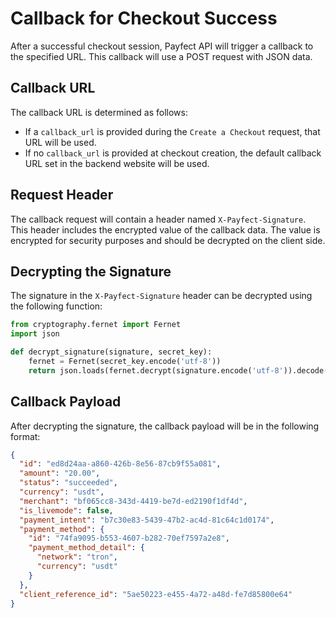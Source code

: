 # Callback for Checkout Success

After a successful checkout session, Payfect API will trigger a callback to the specified URL. This callback will use a POST request with JSON data.

## Callback URL

The callback URL is determined as follows:
- If a `callback_url` is provided during the `Create a Checkout` request, that URL will be used.
- If no `callback_url` is provided at checkout creation, the default callback URL set in the backend website will be used.

## Request Header

The callback request will contain a header named `X-Payfect-Signature`. This header includes the encrypted value of the callback data. The value is encrypted for security purposes and should be decrypted on the client side.

## Decrypting the Signature

The signature in the `X-Payfect-Signature` header can be decrypted using the following function:

```python
from cryptography.fernet import Fernet
import json

def decrypt_signature(signature, secret_key):
    fernet = Fernet(secret_key.encode('utf-8'))
    return json.loads(fernet.decrypt(signature.encode('utf-8')).decode('utf-8'))
```

## Callback Payload

After decrypting the signature, the callback payload will be in the following format:

```json
{
  "id": "ed8d24aa-a860-426b-8e56-87cb9f55a081",
  "amount": "20.00",
  "status": "succeeded",
  "currency": "usdt",
  "merchant": "bf065cc8-343d-4419-be7d-ed2190f1df4d",
  "is_livemode": false,
  "payment_intent": "b7c30e83-5439-47b2-ac4d-81c64c1d0174",
  "payment_method": {
    "id": "74fa9095-b553-4607-b282-70ef7597a2e8",
    "payment_method_detail": {
      "network": "tron",
      "currency": "usdt"
    }
  },
  "client_reference_id": "5ae50223-e455-4a72-a48d-fe7d85800e64"
}
```

